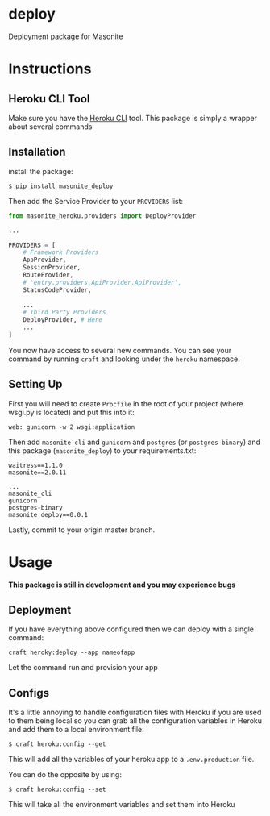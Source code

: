 # deploy
Deployment package for Masonite

# Instructions

## Heroku CLI Tool

Make sure you have the [Heroku CLI](https://devcenter.heroku.com/articles/heroku-cli) tool. This package is simply a wrapper about several commands

## Installation

install the package:

```
$ pip install masonite_deploy
```

Then add the Service Provider to your `PROVIDERS` list:

```python
from masonite_heroku.providers import DeployProvider

...

PROVIDERS = [
    # Framework Providers
    AppProvider,
    SessionProvider,
    RouteProvider,
    # 'entry.providers.ApiProvider.ApiProvider',
    StatusCodeProvider,
    
    ...
    # Third Party Providers
    DeployProvider, # Here
    ...
]
```

You now have access to several new commands. You can see your command by running `craft` and looking under the `heroku` namespace.

## Setting Up

First you will need to create `Procfile` in the root of your project (where wsgi.py is located) and put this into it:

```
web: gunicorn -w 2 wsgi:application
```

Then add `masonite-cli` and `gunicorn` and `postgres` (or `postgres-binary`) and this package (`masonite_deploy`) to your requirements.txt:

```
waitress==1.1.0
masonite==2.0.11

...
masonite_cli
gunicorn
postgres-binary
masonite_deploy==0.0.1
```

Lastly, commit to your origin master branch.

# Usage

**This package is still in development and you may experience bugs**

## Deployment

If you have everything above configured then we can deploy with a single command:

```
craft heroky:deploy --app nameofapp
```

Let the command run and provision your app

## Configs

It's a little annoying to handle configuration files with Heroku if you are used to them being local so you can grab all the configuration variables
in Heroku and add them to a local environment file:

```
$ craft heroku:config --get
```

This will add all the variables of your heroku app to a `.env.production` file.

You can do the opposite by using:


```
$ craft heroku:config --set
```

This will take all the environment variables and set them into Heroku
